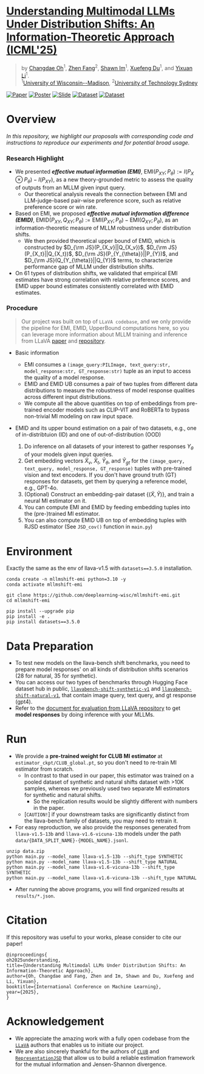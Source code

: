 # [Understanding Multimodal LLMs Under Distribution Shifts: An Information-Theoretic Approach (ICML'25)](https://arxiv.org/abs/2502.00577)
> by [Changdae Oh](https://changdaeoh.github.io/)<sup>1</sup>, [Zhen Fang](https://fang-zhen.github.io/)<sup>2</sup>, [Shawn Im](https://shawn-im.github.io/)<sup>1</sup>, [Xuefeng Du](https://d12306.github.io/)<sup>1</sup>, and [Yixuan Li](https://pages.cs.wisc.edu/~sharonli/)<sup>1</sup>.
> <br/>
> <sup>1</sup>[University of Wisconsin--Madison](https://www.wisc.edu/), <sup>2</sup>[University of Technology Sydney](https://www.uts.edu.au/)

[![Paper](https://img.shields.io/badge/arXiv-2502.00577-orange)](https://arxiv.org/abs/2502.00577v2)
[![Poster](https://img.shields.io/badge/ICML2025-Poster-teal)](https://icml.cc/virtual/2025/poster/44373)
[![Slide](https://img.shields.io/badge/ICLR2025ws-Slide-royalblue)](https://drive.google.com/file/d/1lh1WohIQ0HbX5PQJHsergRJkUj_P5Gtn/view?usp=sharing)
[![Dataset](https://img.shields.io/badge/HFdataset-SyntheticShift-yellow)](https://huggingface.co/datasets/changdae/llavabench-shift-synthetic-v1)
[![Dataset](https://img.shields.io/badge/HFdataset-NaturalShift-yellow)](https://huggingface.co/datasets/changdae/llavabench-shift-natural-v1)


# Overview 
_In this repository, we highlight our proposals with corresponding code and instructions to reproduce our experiments and for potential broad usage._

### Research Highlight
* We presented _**effective mutual information (EMI)**_, $\text{EMI}(P_{XY};P_{\theta}):=I(P_{X}\otimes P_{\theta})-I(P_{XY})$, as a new theory-grounded metric to assess the quality of outputs from an MLLM given input query. 
  * Our theoretical analysis reveals the connection between EMI and LLM-judge-based pair-wise preference score, such as relative preference score or win rate.
* Based on EMI, we proposed _**effective mutual information difference (EMID)**_, $\text{EMID}(P_{XY},Q_{XY};P_{\theta}):=\text{EMI}(P_{XY};P_{\theta})-\text{EMI}(Q_{XY};P_{\theta})$, as an information-theoretic measure of MLLM robustness under distribution shifts.
  * We then provided theoretical upper bound of EMID, which is constructed by $D_{\rm JS}(P_{X_v}||Q_{X_v})$, $D_{\rm JS}(P_{X_t}||Q_{X_t})$, $D_{\rm JS}(P_{Y_{\theta}}||P_{Y})$, and $D_{\rm JS}(Q_{Y_{\theta}}||Q_{Y})$ terms, to characterize performance gap of MLLM under distribution shifts.
* On 61 types of distribution shifts, we validated that empirical EMI estimates have strong correlation with relative preference scores, and EMID upper bound estimates consistently correlated with EMID estimates.

### Procedure
> Our project was built on top of `LLaVA codebase`, and we only provide the pipeline for EMI, EMID, UpperBound computations here, so you can leverage more information about MLLM training and inference from LLaVA [paper](https://arxiv.org/abs/2304.08485) and [repository](https://github.com/haotian-liu/LLaVA/tree/main). 

* Basic information
  * EMI consumes a `(image_query:PILImage, text_query:str, model_response:str, GT_response:str)` tuple as an input to access the quality of a model response.
  * EMID and EMID UB consumes a pair of two tuples from different data distributions to measure the robustness of model response qualities across different input distributions.
  * We compute all the above quantities on top of embeddings from pre-trained encoder models such as CLIP-VIT and RoBERTa to bypass non-trivial MI modeling on raw input space.


* EMID and its upper bound estimation on a pair of two datasets, e.g., one of in-distribtuion (ID) and one of out-of-distribution (OOD)
  1. Do inference on all datasets of your interest to gather responses $Y_{\theta}$ of your models given input queries.
  2. Get embedding vectors $\tilde{X}_{v}$, $\tilde{X}_{t}$, $\tilde{Y}_{\theta}$, and $\tilde{Y}_{gt}$ for the `(image_query, text_query, model_response, GT_response)` tuples with pre-trained vision and text encoders. If you don't have ground truth (GT) responses for datasets, get them by querying a reference model, e.g., GPT-4o.
  3. (Optional) Construct an embedding-pair dataset $\{(\tilde{X},\tilde{Y})\}$, and train a neural MI estimator on it.
  4. You can compute EMI and EMID by feeding embedding tuples into the (pre-)trained MI estimator.
  5. You can also compute EMID UB on top of embedding tuples with RJSD estimator (See `JSD_cov()` function in `main.py`)

# Environment
Exactly the same as the env of llava-v1.5 with `datasets==3.5.0` installation.
``` linux
conda create -n mllmshift-emi python=3.10 -y
conda activate mllmshift-emi

git clone https://github.com/deeplearning-wisc/mllmshift-emi.git
cd mllmshift-emi

pip install --upgrade pip
pip install -e .
pip install datasets==3.5.0
```

# Data Preparation
* To test new models on the llava-bench shift benchmarks, you need to prepare model responses' on all kinds of distribution shifts scenarios (28 for natural, 35 for synthetic).
* You can access our two types of benchmarks through Hugging Face dataset hub in public, [`llavabench-shift-synthetic-v1`](https://huggingface.co/datasets/changdae/llavabench-shift-synthetic-v1) and [`llavabench-shift-natural-v1`](https://huggingface.co/datasets/changdae/llavabench-shift-natural-v1), that contain image query, text query, and gt response (gpt4).
* Refer to the [document for evaluation from LLaVA repository](https://github.com/haotian-liu/LLaVA/blob/main/docs/Evaluation.md) to get **model responses** by doing inference with your MLLMs.

# Run
* We provide a **pre-trained weight for CLUB MI estimator** at `estimator_ckpt/CLUB_global.pt`, so you don't need to re-train MI estimator from scratch.
  * In contrast to that used in our paper, this estimator was trained on a pooled dataset of synthetic and natural shifts dataset with >10K samples, whereas we previously used two separate MI estimators for synthetic and natural shifts.
    * So the replication results would be slightly different with numbers in the paper.
  * [`CAUTION!`] if your downstream tasks are significantly distinct from the llava-bench family of datasets, you may need to retrain it.
* For easy reproduction, we also provide the responses generated from `llava-v1.5-13b` and `llava-v1.6-vicuna-13b` models under the path `data/{DATA_SPLIT_NAME}-{MODEL_NAME}.jsonl`.

```linux
unzip data.zip
python main.py --model_name llava-v1.5-13b --shift_type SYNTHETIC
python main.py --model_name llava-v1.5-13b --shift_type NATURAL
python main.py --model_name llava-v1.6-vicuna-13b --shift_type SYNTHETIC
python main.py --model_name llava-v1.6-vicuna-13b --shift_type NATURAL
```

* After running the above programs, you will find organized results at `results/*.json`.


# Citation
If this repository was useful to your works, please consider to cite our paper!
```
@inproceedings{
oh2025understanding,
title={Understanding Multimodal LLMs Under Distribution Shifts: An Information-Theoretic Approach},
author={Oh, Changdae and Fang, Zhen and Im, Shawn and Du, Xuefeng and Li, Yixuan},
booktitle={International Conference on Machine Learning},
year={2025},
}
```

# Acknowledgement
* We appreciate the amazing work with a fully open codebase from the [`LLaVA`](https://github.com/haotian-liu/LLaVA) authors that enables us to initiate our project.
* We are also sincerely thankful for the authors of [`CLUB`](https://github.com/Linear95/CLUB) and [`RepresentationJSD`](https://github.com/uk-cliplab/representationJSD/tree/main) that allow us to build a reliable estimation framework for the mutual information and Jensen-Shannon divergence.
